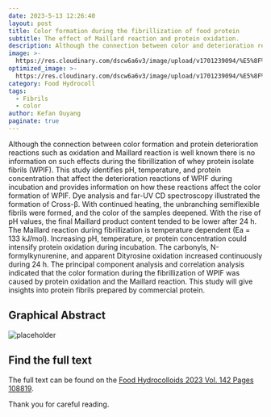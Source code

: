 ```yaml
---
date: 2023-5-13 12:26:40
layout: post
title: Color formation during the fibrillization of food protein
subtitle: The effect of Maillard reaction and protein oxidation.
description: Although the connection between color and deterioration reactions is well known there is no information on such effects during the fibrillization.
image: >-
  https://res.cloudinary.com/dscw6a6v3/image/upload/v1701239094/%E5%8F%AF%E8%A7%81_-_%E5%89%AF%E6%9C%AC_3_pnnbck.png
optimized_image: >-
  https://res.cloudinary.com/dscw6a6v3/image/upload/v1701239094/%E5%8F%AF%E8%A7%81_-_%E5%89%AF%E6%9C%AC_3_pnnbck.png
category: Food Hydrocoll
tags:
  - Fibrils
  - color
author: Kefan Ouyang
paginate: true
---
```

Although the connection between color formation and protein deterioration reactions such as oxidation and Maillard reaction is well known there is no information on such effects during the fibrillization of whey protein isolate fibrils (WPIF). This study identifies pH, temperature, and protein concentration that affect the deterioration reactions of WPIF during incubation and provides information on how these reactions affect the color formation of WPIF. Dye analysis and far-UV CD spectroscopy illustrated the formation of Cross-β. With continued heating, the unbranching semiflexible fibrils were formed, and the color of the samples deepened. With the rise of pH values, the final Maillard product content tended to be lower after 24 h. The Maillard reaction during fibrillization is temperature dependent (Ea = 133 kJ/mol). Increasing pH, temperature, or protein concentration could intensify protein oxidation during incubation. The carbonyls, N-formylkynurenine, and apparent Dityrosine oxidation increased continuously during 24 h. The principal component analysis and correlation analysis indicated that the color formation during the fibrillization of WPIF was caused by protein oxidation and the Maillard reaction. This study will give insights into protein fibrils prepared by commercial protein.

## Graphical Abstract

  ![placeholder](https://res.cloudinary.com/dscw6a6v3/image/upload/v1701239096/1-s2.0-S0268005X2300365X-ga1_lrg_ayvcgz.jpg)
  
## Find the full text

The full text can be found on the [Food Hydrocolloids 2023 Vol. 142 Pages 108819](https://doi.org/10.1016/j.foodhyd.2023.108819).

Thank you for careful reading.
